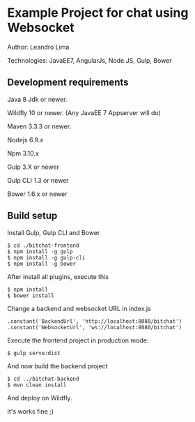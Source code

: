 Example Project for chat using Websocket
==============================================================================================
Author: Leandro Lima

Technologies: JavaEE7, AngularJs, Node.JS, Gulp, Bower


Development requirements
-------------------

Java 8 Jdk or newer. 

Wildfly 10 or newer. (Any JavaEE 7 Appserver will do)

Maven 3.3.3 or newer. 

Nodejs 6.9.x  

Npm 3.10.x 

Gulp 3.X or newer

Gulp CLI 1.3 or newer

Bower 1.6.x or newer


Build setup
-------------------------
   

Install Gulp, Gulp CLI and Bower

    $ cd ./bitchat-frontend
    $ npm install -g gulp
    $ npm install -g gulp-cli
    $ npm install -g bower


After install all plugins, execute this

    $ npm install
    $ bower install

Change a backend and websocket URL in index.js

    .constant('BackendUrl', 'http://localhost:8080/bitchat')
    .constant('WebsocketUrl', 'ws://localhost:8080/bitchat')

Execute the frontend project in production mode:

    $ gulp serve:dist

And now build the backend project

    $ cd ../bitchat-backend
    $ mvn clean install

And deploy on Wildfly.

It's works fine ;)


